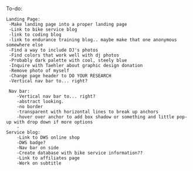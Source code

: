 To-do:

    Landing Page:
     -Make landing page into a proper landing page
     -Link to bike service blog
     -link to coding blog
     -link to endurance training blog.. maybe make that one anonymous somewhere else
     -Find a way to include DJ's photos
     -Find colors that work well with dj photos
     -Probably dark palette with cool, steely blue 
     -Inquire with Taehler about graphic design donation
     -Remove photo of myself 
     -Change page header to DO YOUR RESEARCH
     -Vertical nav bar to... right? 

     Nav bar:
        -Vertical nav bar to... right?
        -abstract looking. 
        -no border
        -transparent with horizontal lines to break up anchors
        -hover over anchor to add box shadow or something and little pop-up with drop down if more options 
        -
    Service blog:
        -Link to DWS online shop
        -DWS badge?
        -Nav bar on side
        -Create database with bike service information??
        -Link to affiliates page
        -Work on subtitle